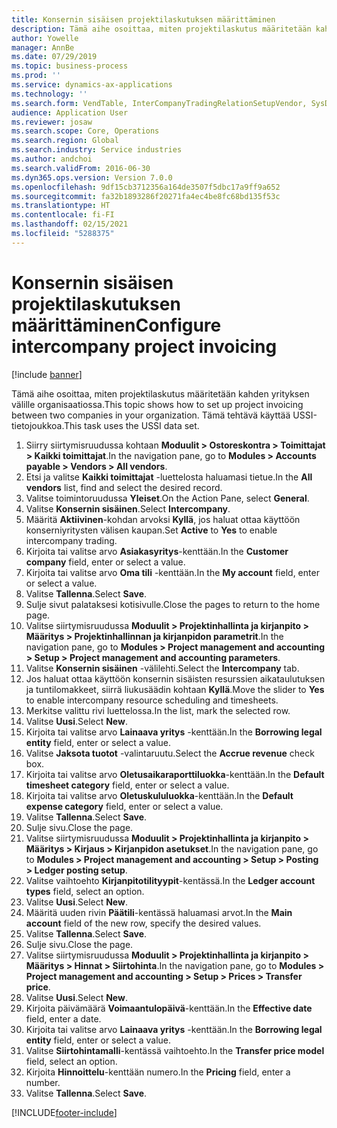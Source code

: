```yaml
---
title: Konsernin sisäisen projektilaskutuksen määrittäminen
description: Tämä aihe osoittaa, miten projektilaskutus määritetään kahden yrityksen välille organisaatiossa.
author: Yowelle
manager: AnnBe
ms.date: 07/29/2019
ms.topic: business-process
ms.prod: ''
ms.service: dynamics-ax-applications
ms.technology: ''
ms.search.form: VendTable, InterCompanyTradingRelationSetupVendor, SysDataAreaSelectLookup, ProjParameters, ProjPosting, ProjTransferPrice
audience: Application User
ms.reviewer: josaw
ms.search.scope: Core, Operations
ms.search.region: Global
ms.search.industry: Service industries
ms.author: andchoi
ms.search.validFrom: 2016-06-30
ms.dyn365.ops.version: Version 7.0.0
ms.openlocfilehash: 9df15cb3712356a164de3507f5dbc17a9ff9a652
ms.sourcegitcommit: fa32b1893286f20271fa4ec4be8fc68bd135f53c
ms.translationtype: HT
ms.contentlocale: fi-FI
ms.lasthandoff: 02/15/2021
ms.locfileid: "5288375"
---
```

# <a name="configure-intercompany-project-invoicing"></a><span data-ttu-id="03939-103">Konsernin sisäisen projektilaskutuksen määrittäminen</span><span class="sxs-lookup"><span data-stu-id="03939-103">Configure intercompany project invoicing</span></span>

[!include [banner](../../includes/banner.md)]

<span data-ttu-id="03939-104">Tämä aihe osoittaa, miten projektilaskutus määritetään kahden yrityksen välille organisaatiossa.</span><span class="sxs-lookup"><span data-stu-id="03939-104">This topic shows how to set up project invoicing between two companies in your organization.</span></span> <span data-ttu-id="03939-105">Tämä tehtävä käyttää USSI-tietojoukkoa.</span><span class="sxs-lookup"><span data-stu-id="03939-105">This task uses the USSI data set.</span></span>

1. <span data-ttu-id="03939-106">Siirry siirtymisruudussa kohtaan **Moduulit > Ostoreskontra > Toimittajat > Kaikki toimittajat**.</span><span class="sxs-lookup"><span data-stu-id="03939-106">In the navigation pane, go to **Modules > Accounts payable > Vendors > All vendors**.</span></span>
2. <span data-ttu-id="03939-107">Etsi ja valitse **Kaikki toimittajat** -luettelosta haluamasi tietue.</span><span class="sxs-lookup"><span data-stu-id="03939-107">In the **All vendors** list, find and select the desired record.</span></span>
3. <span data-ttu-id="03939-108">Valitse toimintoruudussa **Yleiset**.</span><span class="sxs-lookup"><span data-stu-id="03939-108">On the Action Pane, select **General**.</span></span>
4. <span data-ttu-id="03939-109">Valitse **Konsernin sisäinen**.</span><span class="sxs-lookup"><span data-stu-id="03939-109">Select **Intercompany**.</span></span>
5. <span data-ttu-id="03939-110">Määritä **Aktiivinen**-kohdan arvoksi **Kyllä**, jos haluat ottaa käyttöön konserniyritysten välisen kaupan.</span><span class="sxs-lookup"><span data-stu-id="03939-110">Set **Active** to **Yes** to enable intercompany trading.</span></span>
6. <span data-ttu-id="03939-111">Kirjoita tai valitse arvo **Asiakasyritys**-kenttään.</span><span class="sxs-lookup"><span data-stu-id="03939-111">In the **Customer company** field, enter or select a value.</span></span>
7. <span data-ttu-id="03939-112">Kirjoita tai valitse arvo **Oma tili** -kenttään.</span><span class="sxs-lookup"><span data-stu-id="03939-112">In the **My account** field, enter or select a value.</span></span>
8. <span data-ttu-id="03939-113">Valitse **Tallenna**.</span><span class="sxs-lookup"><span data-stu-id="03939-113">Select **Save**.</span></span>
9. <span data-ttu-id="03939-114">Sulje sivut palataksesi kotisivulle.</span><span class="sxs-lookup"><span data-stu-id="03939-114">Close the pages to return to the home page.</span></span>
10. <span data-ttu-id="03939-115">Valitse siirtymisruudussa **Moduulit > Projektinhallinta ja kirjanpito > Määritys > Projektinhallinnan ja kirjanpidon parametrit**.</span><span class="sxs-lookup"><span data-stu-id="03939-115">In the navigation pane, go to **Modules > Project management and accounting > Setup > Project management and accounting parameters**.</span></span>
11. <span data-ttu-id="03939-116">Valitse **Konsernin sisäinen** -välilehti.</span><span class="sxs-lookup"><span data-stu-id="03939-116">Select the **Intercompany** tab.</span></span>
12. <span data-ttu-id="03939-117">Jos haluat ottaa käyttöön konsernin sisäisten resurssien aikataulutuksen ja tuntilomakkeet, siirrä liukusäädin kohtaan **Kyllä**.</span><span class="sxs-lookup"><span data-stu-id="03939-117">Move the slider to **Yes** to enable intercompany resource scheduling and timesheets.</span></span>
13. <span data-ttu-id="03939-118">Merkitse valittu rivi luettelossa.</span><span class="sxs-lookup"><span data-stu-id="03939-118">In the list, mark the selected row.</span></span>
14. <span data-ttu-id="03939-119">Valitse **Uusi**.</span><span class="sxs-lookup"><span data-stu-id="03939-119">Select **New**.</span></span>
15. <span data-ttu-id="03939-120">Kirjoita tai valitse arvo **Lainaava yritys** -kenttään.</span><span class="sxs-lookup"><span data-stu-id="03939-120">In the **Borrowing legal entity** field, enter or select a value.</span></span>
16. <span data-ttu-id="03939-121">Valitse **Jaksota tuotot** -valintaruutu.</span><span class="sxs-lookup"><span data-stu-id="03939-121">Select the **Accrue revenue** check box.</span></span>
17. <span data-ttu-id="03939-122">Kirjoita tai valitse arvo **Oletusaikaraporttiluokka**-kenttään.</span><span class="sxs-lookup"><span data-stu-id="03939-122">In the **Default timesheet category** field, enter or select a value.</span></span>
18. <span data-ttu-id="03939-123">Kirjoita tai valitse arvo **Oletuskululuokka**-kenttään.</span><span class="sxs-lookup"><span data-stu-id="03939-123">In the **Default expense category** field, enter or select a value.</span></span>
19. <span data-ttu-id="03939-124">Valitse **Tallenna**.</span><span class="sxs-lookup"><span data-stu-id="03939-124">Select **Save**.</span></span>
20. <span data-ttu-id="03939-125">Sulje sivu.</span><span class="sxs-lookup"><span data-stu-id="03939-125">Close the page.</span></span>
21. <span data-ttu-id="03939-126">Valitse siirtymisruudussa **Moduulit > Projektinhallinta ja kirjanpito > Määritys > Kirjaus > Kirjanpidon asetukset**.</span><span class="sxs-lookup"><span data-stu-id="03939-126">In the navigation pane, go to **Modules > Project management and accounting > Setup > Posting > Ledger posting setup**.</span></span>
22. <span data-ttu-id="03939-127">Valitse vaihtoehto **Kirjanpitotilityypit**-kentässä.</span><span class="sxs-lookup"><span data-stu-id="03939-127">In the **Ledger account types** field, select an option.</span></span>
23. <span data-ttu-id="03939-128">Valitse **Uusi**.</span><span class="sxs-lookup"><span data-stu-id="03939-128">Select **New**.</span></span>
24. <span data-ttu-id="03939-129">Määritä uuden rivin **Päätili**-kentässä haluamasi arvot.</span><span class="sxs-lookup"><span data-stu-id="03939-129">In the **Main account** field of the new row, specify the desired values.</span></span>
25. <span data-ttu-id="03939-130">Valitse **Tallenna**.</span><span class="sxs-lookup"><span data-stu-id="03939-130">Select **Save**.</span></span>
26. <span data-ttu-id="03939-131">Sulje sivu.</span><span class="sxs-lookup"><span data-stu-id="03939-131">Close the page.</span></span>
27. <span data-ttu-id="03939-132">Valitse siirtymisruudussa **Moduulit > Projektinhallinta ja kirjanpito > Määritys > Hinnat > Siirtohinta**.</span><span class="sxs-lookup"><span data-stu-id="03939-132">In the navigation pane, go to **Modules > Project management and accounting > Setup > Prices > Transfer price**.</span></span>
28. <span data-ttu-id="03939-133">Valitse **Uusi**.</span><span class="sxs-lookup"><span data-stu-id="03939-133">Select **New**.</span></span>
29. <span data-ttu-id="03939-134">Kirjoita päivämäärä **Voimaantulopäivä**-kenttään.</span><span class="sxs-lookup"><span data-stu-id="03939-134">In the **Effective date** field, enter a date.</span></span>
30. <span data-ttu-id="03939-135">Kirjoita tai valitse arvo **Lainaava yritys** -kenttään.</span><span class="sxs-lookup"><span data-stu-id="03939-135">In the **Borrowing legal entity** field, enter or select a value.</span></span>
31. <span data-ttu-id="03939-136">Valitse **Siirtohintamalli**-kentässä vaihtoehto.</span><span class="sxs-lookup"><span data-stu-id="03939-136">In the **Transfer price model** field, select an option.</span></span>
32. <span data-ttu-id="03939-137">Kirjoita **Hinnoittelu**-kenttään numero.</span><span class="sxs-lookup"><span data-stu-id="03939-137">In the **Pricing** field, enter a number.</span></span>
33. <span data-ttu-id="03939-138">Valitse **Tallenna**.</span><span class="sxs-lookup"><span data-stu-id="03939-138">Select **Save**.</span></span>



[!INCLUDE[footer-include](../../includes/footer-banner.md)]